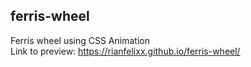 ## ferris-wheel

Ferris wheel using CSS Animation <br>
Link to preview: https://rianfelixx.github.io/ferris-wheel/
